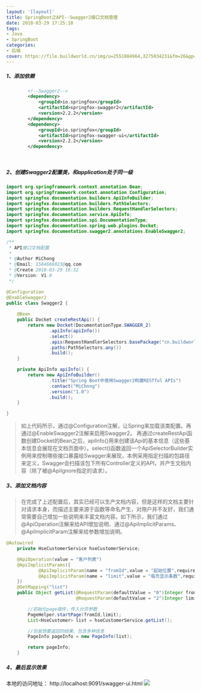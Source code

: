 ```yaml
---
layout: '[layout]'
title: SpringBoot之API--Swagger2接口文档管理
date: 2018-03-29 17:25:18
tags:
- Java
- SpringBoot
categories:
- 后端
cover: https://file.buildworld.cn/img/u=2551084964,3275034231&fm=26&gp=0.jpg
---
```

##### 1、添加依赖
```xml
        <!--Swagger2-->
		<dependency>
			<groupId>io.springfox</groupId>
			<artifactId>springfox-swagger2</artifactId>
			<version>2.2.2</version>
		</dependency>
		<dependency>
			<groupId>io.springfox</groupId>
			<artifactId>springfox-swagger-ui</artifactId>
			<version>2.2.2</version>
		</dependency>
		
		
```
##### 2、创建Swagger2配置类，和application处于同一级

```java
import org.springframework.context.annotation.Bean;
import org.springframework.context.annotation.Configuration;
import springfox.documentation.builders.ApiInfoBuilder;
import springfox.documentation.builders.PathSelectors;
import springfox.documentation.builders.RequestHandlerSelectors;
import springfox.documentation.service.ApiInfo;
import springfox.documentation.spi.DocumentationType;
import springfox.documentation.spring.web.plugins.Docket;
import springfox.documentation.swagger2.annotations.EnableSwagger2;

/**
 * API接口文档配置
 *
 * @Author MiChong
 * @Email: 1564666023@qq.com
 * @Create 2018-03-29 16:32
 * @Version: V1.0
 */

@Configuration
@EnableSwagger2
public class Swagger2 {
    
    @Bean
    public Docket createRestApi() {
        return new Docket(DocumentationType.SWAGGER_2)
                .apiInfo(apiInfo())
                .select()
                .apis(RequestHandlerSelectors.basePackage("cn.buildworld.sbtest.web"))
                .paths(PathSelectors.any())
                .build();
    }

    private ApiInfo apiInfo() {
        return new ApiInfoBuilder()
                .title("Spring Boot中使用Swagger2构建RESTful APIs")
                .contact("MiChong")
                .version("1.0")
                .build();
    }

}

```
> 如上代码所示，通过@Configuration注解，让Spring来加载该类配置。再通过@EnableSwagger2注解来启用Swagger2。
再通过createRestApi函数创建Docket的Bean之后，apiInfo()用来创建该Api的基本信息（这些基本信息会展现在文档页面中）。select()函数返回一个ApiSelectorBuilder实例用来控制哪些接口暴露给Swagger来展现，本例采用指定扫描的包路径来定义，Swagger会扫描该包下所有Controller定义的API，并产生文档内容（除了被@ApiIgnore指定的请求）。


##### 3、添加文档内容
> 在完成了上述配置后，其实已经可以生产文档内容，但是这样的文档主要针对请求本身，而描述主要来源于函数等命名产生，对用户并不友好，我们通常需要自己增加一些说明来丰富文档内容。如下所示，我们通过@ApiOperation注解来给API增加说明、通过@ApiImplicitParams、@ApiImplicitParam注解来给参数增加说明。


```java
@Autowired
    private HseCustomerService hseCustomerService;

    @ApiOperation(value = "客户列表")
    @ApiImplicitParams({
            @ApiImplicitParam(name = "fromId",value = "起始位置",required = false,dataType = "Integer"),
            @ApiImplicitParam(name = "limit",value = "每页显示条数",required = false,dataType = "Integer")
    })
    @GetMapping("list")
    public Object getList(@RequestParam(defaultValue = "0")Integer fromId,
                          @RequestParam(defaultValue = "2")Integer limit ){

        //初始化page插件，传入分页参数
        PageHelper.startPage(fromId,limit);
        List<HseCustomer> list = hseCustomerService.getList();

        //包装想要返回的结果，包含多种信息
        PageInfo pageInfo = new PageInfo(list);

        return pageInfo;
    }
```



#####  4、最后显示效果
本地的访问地址：
http://localhost:9091/swagger-ui.html
![](https://ws1.sinaimg.cn/large/005EneYkgy1fptt65qlusj30so0piq4o.jpg)




